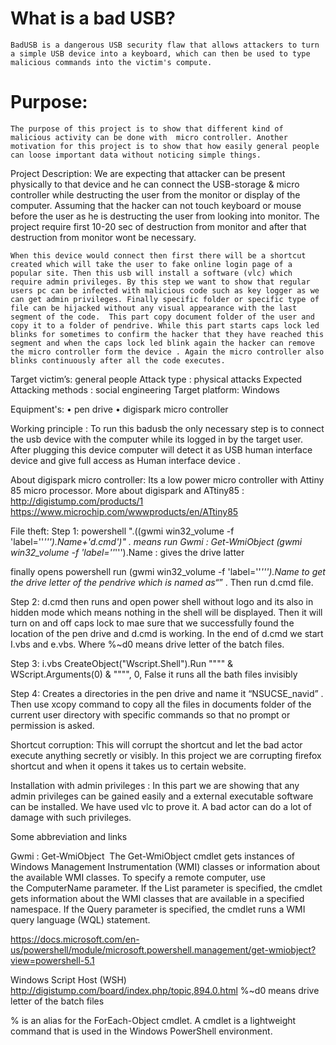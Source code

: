 # What is a bad USB?
	BadUSB is a dangerous USB security flaw that allows attackers to turn a simple USB device into a keyboard, which can then be used to type malicious commands into the victim's compute. 

# Purpose:
	The purpose of this project is to show that different kind of malicious activity can be done with  micro controller. Another motivation for this project is to show that how easily general people can loose important data without noticing simple things. 
  
  
  
Project Description:
	We are expecting that attacker can be present physically to that device and he can connect the USB-storage & micro controller while destructing the user from the monitor or display of the computer. Assuming that the hacker can not touch keyboard or mouse before the user as he is destructing the user from looking into monitor. The project require first 10-20 sec of destruction from monitor and after that destruction from monitor wont be necessary. 

	When this device would connect then first there will be a shortcut created which will take the user to fake online login page of a popular site. Then this usb will install a software (vlc) which require admin privileges. By this step we want to show that regular users pc can be infected with malicious code such as key logger as we can get admin privileges. Finally specific folder or specific type of file can be hijacked without any visual appearance with the last segment of the code.  This part copy document folder of the user and copy it to a folder of pendrive. While this part starts caps lock led blinks for sometimes to confirm the hacker that they have reached this segment and when the caps lock led blink again the hacker can remove the micro controller form the device . Again the micro controller also blinks continuously after all the code executes.

Target victim’s:  general people
Attack type : physical attacks
Expected Attacking methods : social engineering 
Target platform: Windows


Equipment's:
    • pen drive
    • digispark micro controller

Working principle :
	To run this badusb the only necessary step is to connect the usb device with the computer while its logged in by the target user. After plugging this device computer will detect it as USB human interface device  and give full access as Human interface device . 
 
About digispark micro controller:
	Its a low power micro controller with Attiny 85 micro processor. More about digispark and ATtiny85 :
http://digistump.com/products/1
https://www.microchip.com/wwwproducts/en/ATtiny85

File theft:
Step 1:
powershell ".((gwmi win32_volume -f 'label=''_''').Name+'d.cmd')"
. means run
Gwmi : Get-WmiObject
(gwmi win32_volume -f 'label=''_''').Name  : gives the drive latter 

finally opens powershell run (gwmi win32_volume -f 'label=''_''').Name to get the drive letter of the pendrive which is named as“_” . Then run d.cmd file.

Step 2:
d.cmd then runs and open power shell without logo and its also in hidden mode which means nothing in the shell will be displayed. Then it will turn on and off caps lock to mae sure that we successfully found the location of the pen drive and d.cmd is working. In the end of d.cmd we start I.vbs and e.vbs. Where %~d0  means drive letter of the batch files.

Step 3:
i.vbs
CreateObject("Wscript.Shell").Run """" & WScript.Arguments(0) & """", 0, False
it runs all the bath files invisibly 

Step 4:
Creates a directories in the pen drive and name it “NSUCSE_navid” . Then use xcopy command to copy all the files in documents folder of the current user directory with specific commands so that no prompt or permission is asked. 

Shortcut corruption:
This will corrupt the shortcut and let the bad actor execute anything secretly or visibly. In this project we are corrupting firefox shortcut and when it opens it takes us to certain website.

Installation with admin privileges :
In this part we are showing that any admin privileges can be gained easily and a external executable software can be installed. We have used vlc to prove it. A bad actor can do a lot of damage with such privileges.




Some abbreviation and links


Gwmi : Get-WmiObject 
The Get-WmiObject cmdlet gets instances of Windows Management Instrumentation (WMI) classes or information about the available WMI classes. To specify a remote computer, use the ComputerName parameter. If the List parameter is specified, the cmdlet gets information about the WMI classes that are available in a specified namespace. If the Query parameter is specified, the cmdlet runs a WMI query language (WQL) statement.

https://docs.microsoft.com/en-us/powershell/module/microsoft.powershell.management/get-wmiobject?view=powershell-5.1

Windows Script Host (WSH) 
http://digistump.com/board/index.php/topic,894.0.html
%~d0  means drive letter of the batch files

% is an alias for the ForEach-Object cmdlet.
A cmdlet is a lightweight command that is used in the Windows PowerShell environment.
